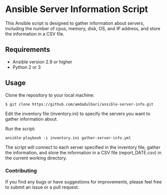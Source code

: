 # Ansible Server Information Script

This Ansible script is designed to gather information about servers, including the number of cpus, memory, disk, OS, and IP address, and store the information in a CSV file.

## Requirements

* Ansible version 2.9 or higher
* Python 2 or 3

## Usage
Clone the repository to your local machine:
```
$ git clone https://github.com/amdadulbari/ansible-server-info.git
```
Edit the inventory file (inventory.ini) to specify the servers you want to gather information about.

Run the script:

```
ansible-playbook -i inventory.ini gather-server-info.yml
```
The script will connect to each server specified in the inventory file, gather the information, and store the information in a CSV file (report_DATE.csv) in the current working directory.

### Contributing
If you find any bugs or have suggestions for improvements, please feel free to submit an issue or a pull request.